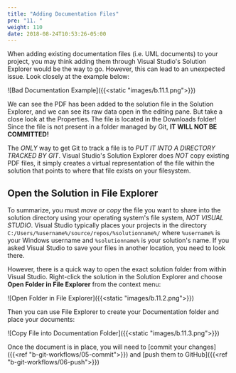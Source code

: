 ```yaml
---
title: "Adding Documentation Files"
pre: "11. "
weight: 110
date: 2018-08-24T10:53:26-05:00
---
```

When adding existing documentation files (i.e. UML documents) to your project, you may think adding them through Visual Studio's Solution Explorer would be the way to go.  However, this can lead to an unexpected issue.  Look closely at the example below:

![Bad Documentation Example]({{<static "images/b.11.1.png">}})

We can see the PDF has been added to the solution file in the Solution Explorer, and we can see its raw data open in the editing pane.  But take a close look at the Properties.  The file is located in the Downloads folder!  Since the file is not present in a folder managed by Git, **IT WILL NOT BE COMMITTED!**

The _ONLY_ way to get Git to track a file is to _PUT IT INTO A DIRECTORY TRACKED BY GIT_. Visual Studio's Solution Explorer does _NOT_ copy existing PDF files, it simply creates a virtual representation of the file within the solution that points to where that file exists on your filesystem.

## Open the Solution in File Explorer
To summarize, you must _move or copy_ the file you want to share into the solution directory using your operating system's file system, _NOT VISUAL STUDIO_.  Visual Studio typically places your projects in the directory `C:/Users/%username%/source/repos/%solutionname%/` where `%username%` is your Windows username and `%solutionname%` is your solution's name. If you asked Visual Studio to save your files in another location, you need to look there.

However, there is a quick way to open the exact solution folder from within Visual Studio.  Right-click the solution in the Solution Explorer and choose **Open Folder in File Explorer** from the context menu:

![Open Folder in File Explorer]({{<static "images/b.11.2.png">}})

Then you can use File Explorer to create your Documentation folder and place your documents:

![Copy File into Documentation Folder]({{<static "images/b.11.3.png">}})

Once the document is in place, you will need to [commit your changes]({{<ref "b-git-workflows/05-commit">}}) and [push them to GitHub]({{<ref "b-git-workflows/06-push">}})